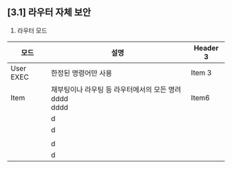 
## [3.1] 라우터 자체 보안

1) 라우터 모드

| 모드        | 설명                                   | Header 3 |
| --------- | ------------------------------------ | -------- |
| User EXEC | 한정된 명령어만 사용                          | Item 3   |
| Item      | 재부팅이나 라우팅 등 라우터에서의 모든 명려dddd<br>dddd | Item6    |
|           | d                                    |          |
|           | d                                    |          |
|           |                                      |          |
|           | d                                    |          |
|           | d                                    |          |
